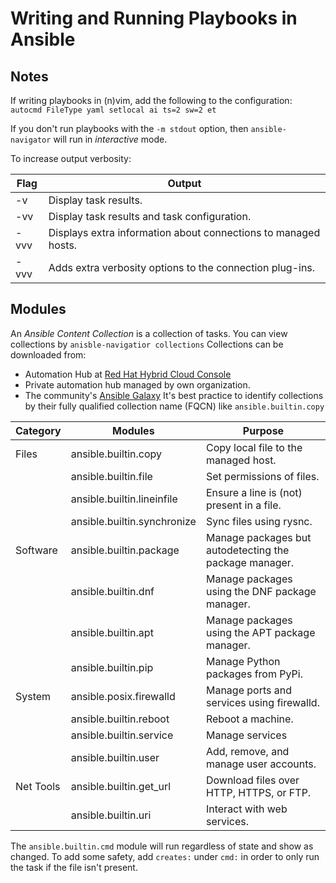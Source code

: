 # Writing and Running Playbooks in Ansible

## Notes

If writing playbooks in (n)vim, add the following to the configuration:
`autocmd FileType yaml setlocal ai ts=2 sw=2 et`

If you don't run playbooks with the `-m stdout` option, then `ansible-navigator` will run in *interactive* mode.

To increase output verbosity:

| Flag  | Output                                                         |
| ----- | -----                                                          |
| -v    | Display task results.                                          |
| -vv   | Display task results and task configuration.                   |
| -vvv  | Displays extra information about connections to managed hosts. |
| -vvv  | Adds extra verbosity options to the connection plug-ins.       |

## Modules

An *Ansible Content Collection* is a collection of tasks.
You can view collections by `anisble-navigatior collections`
Collections can be downloaded from:

- Automation Hub at [Red Hat Hybrid Cloud Console](https://content.redhat.com/ansible/automation-hub)
- Private automation hub managed by own organization.
- The community's [Ansible Galaxy](https://galaxy.ansible.com)
It's best practice to identify collections by their fully qualified collection name (FQCN) like `ansible.builtin.copy`

| Category  | Modules                     | Purpose                                                |
| -----     | -----                       | -----                                                  |
| Files     | ansible.builtin.copy        | Copy local file to the managed host.                   |
|           | ansible.builtin.file        | Set permissions of files.                              |
|           | ansible.builtin.lineinfile  | Ensure a line is (not) present in a file.              |
|           | ansible.builtin.synchronize | Sync files using rysnc.                                |
| Software  | ansible.builtin.package     | Manage packages but autodetecting the package manager. |
|           | ansible.builtin.dnf         | Manage packages using the DNF package manager.         |
|           | ansible.builtin.apt         | Manage packages using the APT package manager.         |
|           | ansible.builtin.pip         | Manage Python packages from PyPi.                      |
| System    | ansible.posix.firewalld     | Manage ports and services using firewalld.             |
|           | ansible.builtin.reboot      | Reboot a machine.                                      |
|           | ansible.builtin.service     | Manage services                                        |
|           | ansible.builtin.user        | Add, remove, and manage user accounts.                 |
| Net Tools | ansible.builtin.get_url     | Download files over HTTP, HTTPS, or FTP.               |
|           | ansible.builtin.uri         | Interact with web services.                            |

The `ansible.builtin.cmd` module will run regardless of state and show as changed. To add some safety, add `creates:` under `cmd:` in order to only run the task if the file isn't present.

